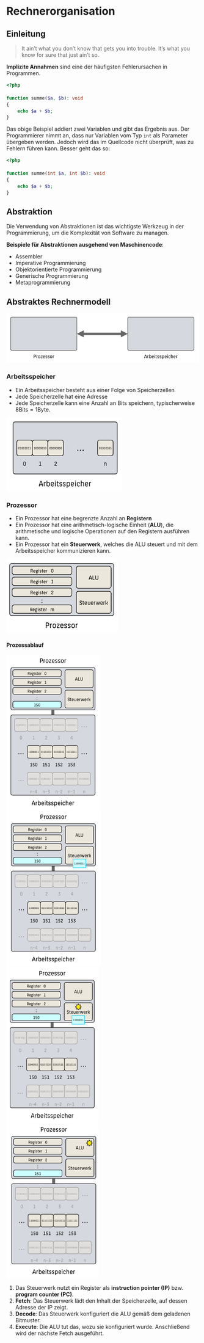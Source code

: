 # Rechnerorganisation

## Einleitung

>It ain’t what you don’t know that gets you into trouble.
>It’s what you know for sure that just ain’t so.

**Implizite Annahmen** sind eine der häufigsten Fehlerursachen in Programmen.

````php
<?php

function summe($a, $b): void
{
    echo $a + $b;
}
````

Das obige Beispiel addiert zwei Variablen und gibt das Ergebnis aus. Der Programmierer nimmt an,
dass nur Variablen vom Typ ``int`` als Parameter übergeben werden. Jedoch wird das im Quellcode
nicht überprüft, was zu Fehlern führen kann. Besser geht das so:

````php
<?php

function summe(int $a, int $b): void
{
    echo $a + $b;
}
````

## Abstraktion

Die Verwendung von Abstraktionen ist das wichtigste Werkzeug in der Programmierung,
um die Komplexität von Software zu managen.

**Beispiele für Abstraktionen ausgehend von Maschinencode**:

- Assembler
- Imperative Programmierung
- Objektorientierte Programmierung
- Generische Programmierung
- Metaprogrammierung

## Abstraktes Rechnermodell

![img.png](/docs/img/abstract-computer.png)

### Arbeitsspeicher

- Ein Arbeitsspeicher besteht aus einer Folge von Speicherzellen
- Jede Speicherzelle hat eine Adresse
- Jede Speicherzelle kann eine Anzahl an Bits speichern, typischerweise $8 \text{Bits} = 1 \text{Byte}$.

![img.png](/docs/img/img_1.png)

### Prozessor

- Ein Prozessor hat eine begrenzte Anzahl an **Registern**
- Ein Prozessor hat eine arithmetisch-logische Einheit
  (**ALU**), die arithmetische und logische Operationen auf
  den Registern ausführen kann.
- Ein Prozessor hat ein **Steuerwerk**, welches die ALU
  steuert und mit dem Arbeitsspeicher kommunizieren
  kann.

![img.png](/docs/img/img_2.png)

#### Prozessablauf

<div class="row--25-25-25-25">
<div class="col">
<img src="/docs/img/img_4.png" alt="cpu-2">
</div>
<div class="col">
<img src="/docs/img/img_5.png" alt="cpu-3">
</div>
<div class="col">
<img src="/docs/img/img_6.png" alt="cpu-4">
</div>
<div class="col">
<img src="/docs/img/img_7.png" alt="cpu-5">
</div>
</div>

1. Das Steuerwerk nutzt ein Register als **instruction pointer (IP)** bzw. **program counter (PC)**.
2. **Fetch**: Das Steuerwerk lädt den Inhalt der Speicherzelle, auf dessen Adresse der IP zeigt.
3. **Decode**: Das Steuerwerk konfiguriert die ALU gemäß dem geladenen Bitmuster.
4. **Execute**: Die ALU tut das, wozu sie konfiguriert wurde. Anschließend wird der nächste Fetch ausgeführt.

